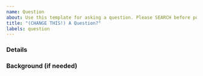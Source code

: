 ```yaml
---
name: Question
about: Use this template for asking a question. Please SEARCH before posting!
title: "(CHANGE THIS!) A Question?"
labels: question
---
```


### Details

### Background (if needed)
